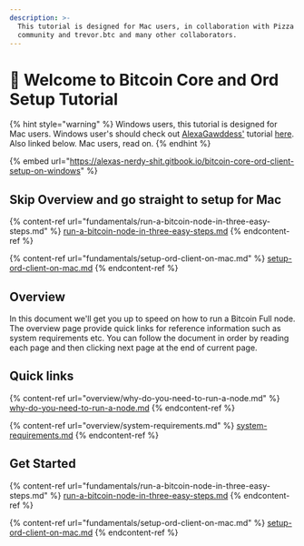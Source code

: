 ```yaml
---
description: >-
  This tutorial is designed for Mac users, in collaboration with Pizza Ninja
  community and trevor.btc and many other collaborators.
---
```


# 👋 Welcome to Bitcoin Core and Ord Setup Tutorial

{% hint style="warning" %}
Windows users, this tutorial is designed for Mac users. Windows user's should check out [AlexaGawddess'](https://twitter.com/AlexaGawddess) tutorial [here](https://alexas-nerdy-shit.gitbook.io/bitcoin-core-ord-client-setup-on-windows). Also linked below. Mac users, read on.&#x20;
{% endhint %}

{% embed url="https://alexas-nerdy-shit.gitbook.io/bitcoin-core-ord-client-setup-on-windows" %}

## Skip Overview and go straight to setup for Mac

{% content-ref url="fundamentals/run-a-bitcoin-node-in-three-easy-steps.md" %}
[run-a-bitcoin-node-in-three-easy-steps.md](fundamentals/run-a-bitcoin-node-in-three-easy-steps.md)
{% endcontent-ref %}

{% content-ref url="fundamentals/setup-ord-client-on-mac.md" %}
[setup-ord-client-on-mac.md](fundamentals/setup-ord-client-on-mac.md)
{% endcontent-ref %}

## Overview

In this document we'll get you up to speed on how to run a Bitcoin Full node. The overview page provide quick links for reference information such as system requirements etc. You can follow the document in order by reading each page and then clicking next page at the end of current page.&#x20;

## Quick links

{% content-ref url="overview/why-do-you-need-to-run-a-node.md" %}
[why-do-you-need-to-run-a-node.md](overview/why-do-you-need-to-run-a-node.md)
{% endcontent-ref %}

{% content-ref url="overview/system-requirements.md" %}
[system-requirements.md](overview/system-requirements.md)
{% endcontent-ref %}

## Get Started

{% content-ref url="fundamentals/run-a-bitcoin-node-in-three-easy-steps.md" %}
[run-a-bitcoin-node-in-three-easy-steps.md](fundamentals/run-a-bitcoin-node-in-three-easy-steps.md)
{% endcontent-ref %}

{% content-ref url="fundamentals/setup-ord-client-on-mac.md" %}
[setup-ord-client-on-mac.md](fundamentals/setup-ord-client-on-mac.md)
{% endcontent-ref %}
